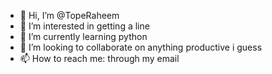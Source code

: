 - 👋 Hi, I’m @TopeRaheem
- 👀 I’m interested in getting a line
- 🌱 I’m currently learning python
- 💞️ I’m looking to collaborate on anything productive i guess
- 📫 How to reach me: through my email

<!---
TopeRaheem/TopeRaheem is a ✨ special ✨ repository because its `README.md` (this file) appears on your GitHub profile.
You can click the Preview link to take a look at your changes.
--->
